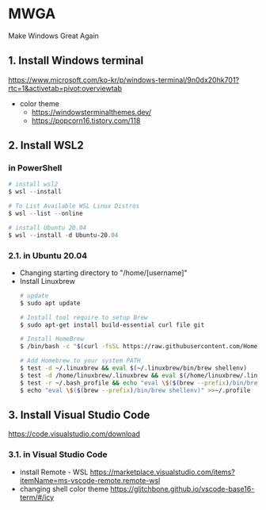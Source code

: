 # MWGA
Make Windows Great Again

## 1. Install Windows terminal
https://www.microsoft.com/ko-kr/p/windows-terminal/9n0dx20hk701?rtc=1&activetab=pivot:overviewtab
- color theme
  - https://windowsterminalthemes.dev/
  - https://popcorn16.tistory.com/118

## 2. Install WSL2
### in PowerShell
```PowerShell
# install wsl2
$ wsl --install

# To List Available WSL Linux Distros
$ wsl --list --online

# install Ubuntu 20.04
$ wsl --install -d Ubuntu-20.04
```

### 2.1. in Ubuntu 20.04
  - Changing starting directory to "/home/[username]" 
  - Install Linuxbrew
    ```zsh
    # update
    $ sudo apt update
    
    # Install tool require to setup Brew 
    $ sudo apt-get install build-essential curl file git
    
    # Install HomeBrew
    $ /bin/bash -c "$(curl -fsSL https://raw.githubusercontent.com/Homebrew/install/master/install.sh)"
    
    # Add Homebrew to your system PATH
    $ test -d ~/.linuxbrew && eval $(~/.linuxbrew/bin/brew shellenv)
    $ test -d /home/linuxbrew/.linuxbrew && eval $(/home/linuxbrew/.linuxbrew/bin/brew shellenv)
    $ test -r ~/.bash_profile && echo "eval \$($(brew --prefix)/bin/brew shellenv)" >>~/.bash_profile
    $ echo "eval \$($(brew --prefix)/bin/brew shellenv)" >>~/.profile
    ```
## 3. Install Visual Studio Code
https://code.visualstudio.com/download
### 3.1. in Visual Studio Code
- install Remote - WSL https://marketplace.visualstudio.com/items?itemName=ms-vscode-remote.remote-wsl
- changing shell color theme https://glitchbone.github.io/vscode-base16-term/#/icy
